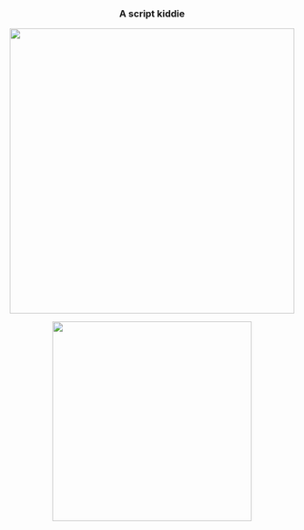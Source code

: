 <h3 align="center">A script kiddie</h3>
<p align="center">
  <img width="500" src="https://github-readme-stats.vercel.app/api?username=akimbo7&theme=radical&show_icons=tru">
</p>

<p align="center">
  <img width="350" src="https://github-readme-stats.vercel.app/api/top-langs/?username=akimbo7&layout=compact&theme=radical">
</p>

     
